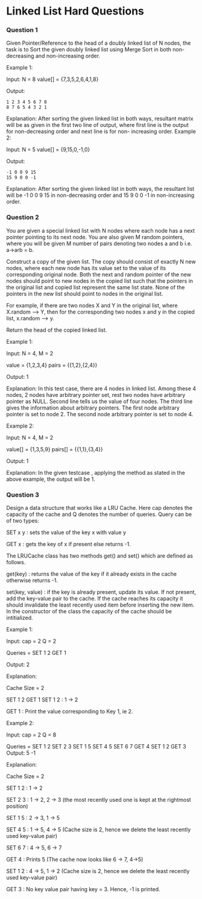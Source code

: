 
# Linked List Hard Questions



### Question 1
Given Pointer/Reference to the head of a doubly linked list of N nodes, the task is to Sort the given doubly linked list using Merge Sort in both non-decreasing and non-increasing order.

Example 1:

Input:
N = 8
value[] = {7,3,5,2,6,4,1,8}

Output:

    1 2 3 4 5 6 7 8
    8 7 6 5 4 3 2 1
Explanation: After sorting the given
linked list in both ways, resultant
matrix will be as given in the first
two line of output, where first line
is the output for non-decreasing
order and next line is for non-
increasing order.
Example 2:

Input:
N = 5
value[] = {9,15,0,-1,0}

Output:


    -1 0 0 9 15
    15 9 0 0 -1

Explanation: After sorting the given
linked list in both ways, the
resultant list will be -1 0 0 9 15
in non-decreasing order and 
15 9 0 0 -1 in non-increasing order.


### Question 2
You are given a special linked list with N nodes where each node has a next pointer pointing to its next node. You are also given M random pointers, where you will be given M number of pairs denoting two nodes a and b  i.e. a->arb = b.

Construct a copy of the given list. The copy should consist of exactly N new nodes, where each new node has its value set to the value of its corresponding original node. Both the next and random pointer of the new nodes should point to new nodes in the copied list such that the pointers in the original list and copied list represent the same list state. None of the pointers in the new list should point to nodes in the original list.

For example, if there are two nodes X and Y in the original list, where X.random --> Y, then for the corresponding two nodes x and y in the copied list, x.random --> y.

Return the head of the copied linked list.



Example 1:

Input:
N = 4, M = 2

value = {1,2,3,4}
pairs = {{1,2},{2,4}}

Output: 1

Explanation: In this test case, there
are 4 nodes in linked list.  Among these
4 nodes,  2 nodes have arbitrary pointer
set, rest two nodes have arbitrary pointer
as NULL. Second line tells us the value
of four nodes. The third line gives the
information about arbitrary pointers.
The first node arbitrary pointer is set to
node 2.  The second node arbitrary pointer
is set to node 4.

Example 2:

Input:
N = 4, M = 2

value[] = {1,3,5,9}
pairs[] = {{1,1},{3,4}}

Output: 1


Explanation: In the given testcase ,
applying the method as stated in the
above example, the output will be 1.



### Question 3
Design a data structure that works like a LRU Cache. Here cap denotes the capacity of the cache and Q denotes the number of queries. Query can be of two types:

SET x y : sets the value of the key x with value y

GET x : gets the key of x if present else returns -1.

The LRUCache class has two methods get() and set() which are defined as follows.

get(key)   : returns the value of the key if it already exists in the cache otherwise returns -1.


set(key, value) : if the key is already present, update its value. If not present, add the key-value pair to the cache. If the cache reaches its capacity it should invalidate the least recently used item before inserting the new item.
In the constructor of the class the capacity of the cache should be intitialized.
 

Example 1:

Input:
cap = 2
Q = 2

Queries = SET 1 2 GET 1

Output: 2

Explanation: 

Cache Size = 2

SET 1 2 GET 1
SET 1 2 : 1 -> 2

GET 1 : Print the value corresponding
to Key 1, ie 2.

Example 2:

Input:
cap = 2
Q = 8

Queries = SET 1 2 SET 2 3 SET 1 5
SET 4 5 SET 6 7 GET 4 SET 1 2 GET 3
Output: 5 -1

Explanation:

Cache Size = 2

SET 1 2 : 1 -> 2

SET 2 3 : 1 -> 2, 2 -> 3 (the most recently 
used one is kept at the rightmost position) 

SET 1 5 : 2 -> 3, 1 -> 5

SET 4 5 : 1 -> 5, 4 -> 5 (Cache size is 2, hence 
we delete the least recently used key-value pair)

SET 6 7 : 4 -> 5, 6 -> 7 

GET 4 : Prints 5 (The cache now looks like
6 -> 7, 4->5)

SET 1 2 : 4 -> 5, 1 -> 2 
(Cache size is 2, hence we delete the least 
recently used key-value pair)

GET 3 : No key value pair having 
key = 3. Hence, -1 is printed.